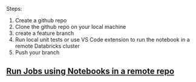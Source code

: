 
Steps:

1. Create a github repo
2. Clone the github repo on your local machine
3. create a feature branch
4. Run local unit tests or use VS Code extension to run the notebook in a remote Databricks cluster
5. Push your branch


## [Run Jobs using Notebooks in a remote repo](https://docs.databricks.com/repos/ci-cd-techniques-with-repos.html#option-1-run-jobs-using-notebooks-in-a-remote-repo)

